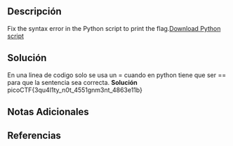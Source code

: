 ## Descripción 
Fix the syntax error in the Python script to print the flag.[Download Python script](https://artifacts.picoctf.net/c/5/fixme2.py)
## Solución
En una linea de codigo solo se usa un = cuando en python tiene que ser == para que la sentencia sea correcta.
**Solución**
 picoCTF{3qu4l1ty_n0t_4551gnm3nt_4863e11b}
## Notas Adicionales 
## Referencias

